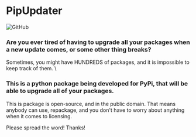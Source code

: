 # PipUpdater
![GitHub](https://img.shields.io/github/license/Crazypersonalph/PipUpdater?style=for-the-badge)

### Are you ever tired of having to upgrade all your packages when a new update comes, or some other thing breaks?
Sometimes, you might have HUNDREDS of packages, and it is impossible to keep track of them. \
### This is a python package being developed for PyPi, that will be able to upgrade all of your packages.

This is package is open-source, and in the public domain.
That means anybody can use, repackage, and you don't have to worry about anything when it comes to licensing.

Please spread the word!
Thanks!
